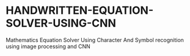 # HANDWRITTEN-EQUATION-SOLVER-USING-CNN
Mathematics Equation Solver Using Character And Symbol recognition using image processing and CNN
